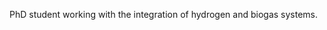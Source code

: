 PhD student working with the integration of hydrogen and biogas systems.

<!---
lengstam/lengstam is a ✨ special ✨ repository because its `README.md` (this file) appears on your GitHub profile.
You can click the Preview link to take a look at your changes.
--->
